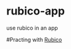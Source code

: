 # rubico-app
use rubico in an app

#Practing with [Rubico](https://github.com/a-synchronous/rubico)
